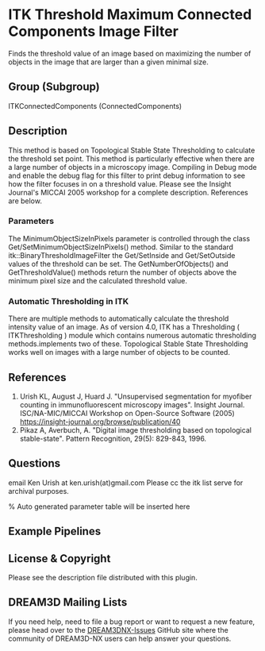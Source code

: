 # ITK Threshold Maximum Connected Components Image Filter

Finds the threshold value of an image based on maximizing the number of objects in the image that are larger than a given minimal size.

## Group (Subgroup)

ITKConnectedComponents (ConnectedComponents)

## Description

This method is based on Topological Stable State Thresholding to calculate the threshold set point. This method is particularly effective when there are a large number of objects in a microscopy image. Compiling in Debug mode and enable the debug flag for this filter to print debug information to see how the filter focuses in on a threshold value. Please see the Insight Journal's MICCAI 2005 workshop for a complete description. References are below.

### Parameters

The MinimumObjectSizeInPixels parameter is controlled through the class Get/SetMinimumObjectSizeInPixels() method. Similar to the standard itk::BinaryThresholdImageFilter the Get/SetInside and Get/SetOutside values of the threshold can be set. The GetNumberOfObjects() and GetThresholdValue() methods return the number of objects above the minimum pixel size and the calculated threshold value.

### Automatic Thresholding in ITK

There are multiple methods to automatically calculate the threshold intensity value of an image. As of version 4.0, ITK has a Thresholding ( ITKThresholding ) module which contains numerous automatic thresholding methods.implements two of these. Topological Stable State Thresholding works well on images with a large number of objects to be counted.

## References

1) Urish KL, August J, Huard J. "Unsupervised segmentation for myofiber counting in immunofluorescent microscopy images". Insight Journal. ISC/NA-MIC/MICCAI Workshop on Open-Source Software (2005) https://insight-journal.org/browse/publication/40 
2) Pikaz A, Averbuch, A. "Digital image thresholding based on topological
stable-state". Pattern Recognition, 29(5): 829-843, 1996.

## Questions

email Ken Urish at ken.urish(at)gmail.com Please cc the itk list serve for archival purposes.

% Auto generated parameter table will be inserted here

## Example Pipelines

## License & Copyright

Please see the description file distributed with this plugin.

## DREAM3D Mailing Lists

If you need help, need to file a bug report or want to request a new feature, please head over to the [DREAM3DNX-Issues](https://github.com/BlueQuartzSoftware/DREAM3DNX-Issues/discussions) GitHub site where the community of DREAM3D-NX users can help answer your questions.
